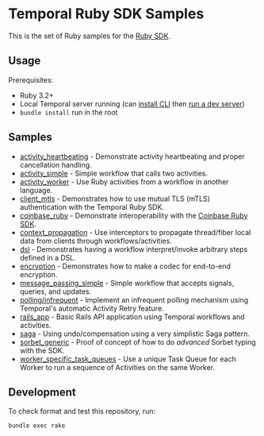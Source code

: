 # Temporal Ruby SDK Samples

This is the set of Ruby samples for the [Ruby SDK](https://github.com/temporalio/sdk-ruby).

## Usage

Prerequisites:

* Ruby 3.2+
* Local Temporal server running (can [install CLI](https://docs.temporal.io/cli#install) then
  [run a dev server](https://docs.temporal.io/cli#start-dev-server))
* `bundle install` run in the root

## Samples

<!-- Keep this list in alphabetical order -->
* [activity_heartbeating](activity_heartbeating) - Demonstrate activity heartbeating and proper cancellation handling.
* [activity_simple](activity_simple) - Simple workflow that calls two activities.
* [activity_worker](activity_worker) - Use Ruby activities from a workflow in another language.
* [client_mtls](client_mtls) - Demonstrates how to use mutual TLS (mTLS) authentication with the Temporal Ruby SDK.
* [coinbase_ruby](coinbase_ruby) - Demonstrate interoperability with the
  [Coinbase Ruby SDK](https://github.com/coinbase/temporal-ruby).
* [context_propagation](context_propagation) - Use interceptors to propagate thread/fiber local data from clients
  through workflows/activities.
* [dsl](dsl) - Demonstrates having a workflow interpret/invoke arbitrary steps defined in a DSL.
* [encryption](encryption) - Demonstrates how to make a codec for end-to-end encryption.
* [message_passing_simple](message_passing_simple) - Simple workflow that accepts signals, queries, and updates.
* [polling/infrequent](polling/infrequent) - Implement an infrequent polling mechanism using Temporal's automatic Activity Retry feature.
* [rails_app](rails_app) - Basic Rails API application using Temporal workflows and activities.
* [saga](saga) - Using undo/compensation using a very simplistic Saga pattern.
* [sorbet_generic](sorbet_generic) - Proof of concept of how to do _advanced_ Sorbet typing with the SDK.
* [worker_specific_task_queues](worker_specific_task_queues) - Use a unique Task Queue for each Worker to run a sequence of Activities on the same Worker.

## Development

To check format and test this repository, run:

    bundle exec rake